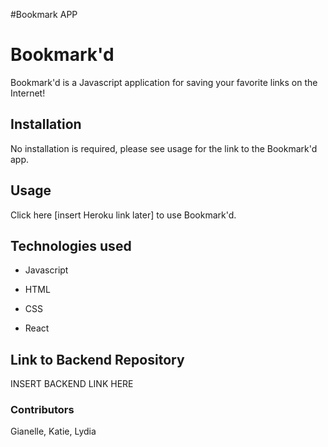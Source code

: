 #Bookmark APP

# Bookmark'd

Bookmark'd is a Javascript application for saving your favorite links on the Internet!

## Installation

No installation is required, please see usage for the link to the Bookmark'd app.

## Usage

Click here [insert Heroku link later] to use Bookmark'd.



## Technologies used

- Javascript

- HTML

- CSS

- React

## Link to Backend Repository

INSERT BACKEND LINK HERE


<h3>Contributors</h3>

Gianelle, Katie, Lydia

